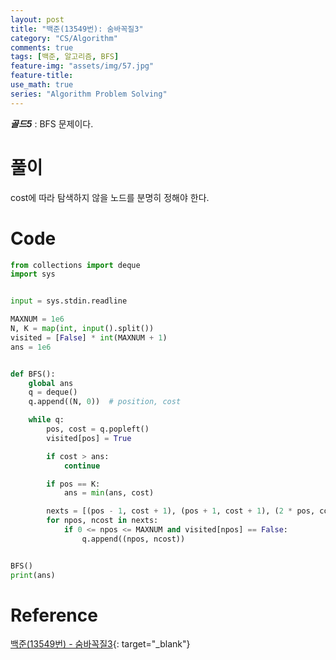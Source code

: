 ```yaml
---
layout: post
title: "백준(13549번): 숨바꼭질3"
category: "CS/Algorithm"
comments: true
tags: [백준, 알고리즘, BFS]
feature-img: "assets/img/57.jpg"
feature-title:
use_math: true
series: "Algorithm Problem Solving"
---
```


**_골드5_** : BFS 문제이다.

# 풀이

cost에 따라 탐색하지 않을 노드를 분명히 정해야 한다.


# Code

```python
from collections import deque
import sys


input = sys.stdin.readline

MAXNUM = 1e6
N, K = map(int, input().split())
visited = [False] * int(MAXNUM + 1)
ans = 1e6


def BFS():
    global ans
    q = deque()
    q.append((N, 0))  # position, cost

    while q:
        pos, cost = q.popleft()
        visited[pos] = True

        if cost > ans:
            continue

        if pos == K:
            ans = min(ans, cost)

        nexts = [(pos - 1, cost + 1), (pos + 1, cost + 1), (2 * pos, cost)]
        for npos, ncost in nexts:
            if 0 <= npos <= MAXNUM and visited[npos] == False:
                q.append((npos, ncost))


BFS()
print(ans)
```



# Reference

[백준(13549번) - 숨바꼭질3](https://www.acmicpc.net/problem/13549){: target="\_blank"}
